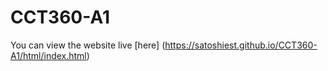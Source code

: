# CCT360-A1
You can view the website live [here] (https://satoshiest.github.io/CCT360-A1/html/index.html)
